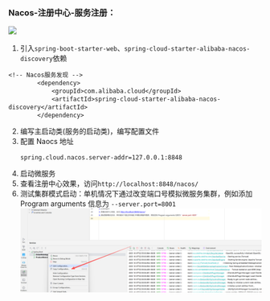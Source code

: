 ### Nacos-注册中心-服务注册：

![](https://cdn.nlark.com/yuque/0/2025/png/12635369/1749370853707-2418c719-af67-4319-b39f-0a66280e1900.png)

1. 引入`spring-boot-starter-web`、`spring-cloud-starter-alibaba-nacos-discovery`依赖
```
<!-- Nacos服务发现 -->
        <dependency>
            <groupId>com.alibaba.cloud</groupId>
            <artifactId>spring-cloud-starter-alibaba-nacos-discovery</artifactId>
        </dependency>
```
2. 编写主启动类(服务的启动类)，编写配置文件
3. 配置 Naocs 地址
    ```
   spring.cloud.nacos.server-addr=127.0.0.1:8848
    ```
4. 启动微服务
5. 查看注册中心效果，访问`http://localhost:8848/nacos/`
6. 测试集群模式启动：单机情况下通过改变端口号模拟微服务集群，例如添加 Program arguments 信息为 `--server.port=8001`
![img.png](img.png)